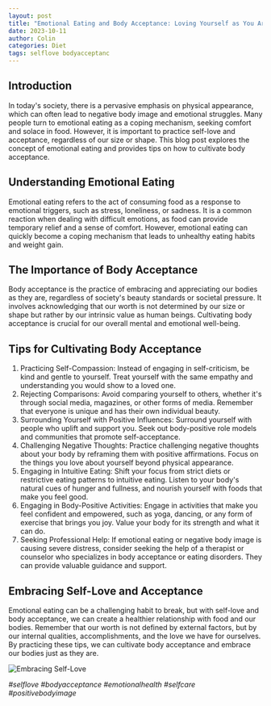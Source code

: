 ```yaml
---
layout: post
title: "Emotional Eating and Body Acceptance: Loving Yourself as You Are"
date: 2023-10-11
author: Colin
categories: Diet
tags: selflove bodyacceptanc
---
```


## Introduction
In today's society, there is a pervasive emphasis on physical appearance, which can often lead to negative body image and emotional struggles. Many people turn to emotional eating as a coping mechanism, seeking comfort and solace in food. However, it is important to practice self-love and acceptance, regardless of our size or shape. This blog post explores the concept of emotional eating and provides tips on how to cultivate body acceptance.

## Understanding Emotional Eating
Emotional eating refers to the act of consuming food as a response to emotional triggers, such as stress, loneliness, or sadness. It is a common reaction when dealing with difficult emotions, as food can provide temporary relief and a sense of comfort. However, emotional eating can quickly become a coping mechanism that leads to unhealthy eating habits and weight gain.

## The Importance of Body Acceptance
Body acceptance is the practice of embracing and appreciating our bodies as they are, regardless of society's beauty standards or societal pressure. It involves acknowledging that our worth is not determined by our size or shape but rather by our intrinsic value as human beings. Cultivating body acceptance is crucial for our overall mental and emotional well-being.

## Tips for Cultivating Body Acceptance
1. Practicing Self-Compassion: Instead of engaging in self-criticism, be kind and gentle to yourself. Treat yourself with the same empathy and understanding you would show to a loved one.
2. Rejecting Comparisons: Avoid comparing yourself to others, whether it's through social media, magazines, or other forms of media. Remember that everyone is unique and has their own individual beauty.
3. Surrounding Yourself with Positive Influences: Surround yourself with people who uplift and support you. Seek out body-positive role models and communities that promote self-acceptance.
4. Challenging Negative Thoughts: Practice challenging negative thoughts about your body by reframing them with positive affirmations. Focus on the things you love about yourself beyond physical appearance.
5. Engaging in Intuitive Eating: Shift your focus from strict diets or restrictive eating patterns to intuitive eating. Listen to your body's natural cues of hunger and fullness, and nourish yourself with foods that make you feel good.
6. Engaging in Body-Positive Activities: Engage in activities that make you feel confident and empowered, such as yoga, dancing, or any form of exercise that brings you joy. Value your body for its strength and what it can do.
7. Seeking Professional Help: If emotional eating or negative body image is causing severe distress, consider seeking the help of a therapist or counselor who specializes in body acceptance or eating disorders. They can provide valuable guidance and support.

## Embracing Self-Love and Acceptance
Emotional eating can be a challenging habit to break, but with self-love and body acceptance, we can create a healthier relationship with food and our bodies. Remember that our worth is not defined by external factors, but by our internal qualities, accomplishments, and the love we have for ourselves. By practicing these tips, we can cultivate body acceptance and embrace our bodies just as they are.

![Embracing Self-Love](https://source.unsplash.com/1600x900/?body-acceptance) 

*#selflove #bodyacceptance #emotionalhealth #selfcare #positivebodyimage*